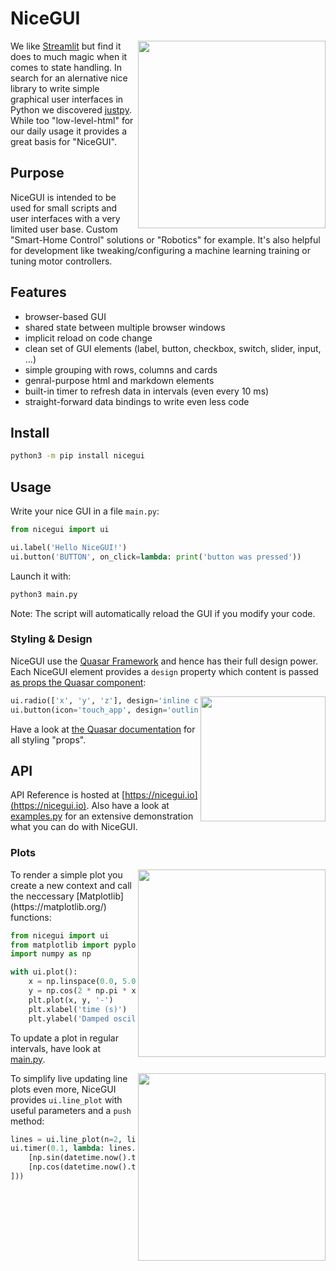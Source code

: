 # NiceGUI

<img src="https://raw.githubusercontent.com/zauberzeug/nicegui/main/sceenshots/ui-elements.png" width="300" align="right">

We like [Streamlit](https://streamlit.io/) but find it does to much magic when it comes to state handling. In search for an alernative nice library to write simple graphical user interfaces in Python we discovered [justpy](https://justpy.io/). While too "low-level-html" for our daily usage it provides a great basis for "NiceGUI".

## Purpose

NiceGUI is intended to be used for small scripts and user interfaces with a very limited user base. Custom "Smart-Home Control" solutions or "Robotics" for example. It's also helpful for development like tweaking/configuring a machine learning training or tuning motor controllers.

## Features

- browser-based GUI
- shared state between multiple browser windows
- implicit reload on code change
- clean set of GUI elements (label, button, checkbox, switch, slider, input, ...)
- simple grouping with rows, columns and cards
- genral-purpose html and markdown elements
- built-in timer to refresh data in intervals (even every 10 ms)
- straight-forward data bindings to write even less code

## Install

```bash
python3 -m pip install nicegui
```

## Usage

Write your nice GUI in a file `main.py`:

```python
from nicegui import ui

ui.label('Hello NiceGUI!')
ui.button('BUTTON', on_click=lambda: print('button was pressed'))
```

Launch it with:

```bash
python3 main.py
```

Note: The script will automatically reload the GUI if you modify your code.

### Styling & Design

NiceGUI use the [Quasar Framework](https://quasar.dev/) and hence has their full design power. Each NiceGUI element provides a `design` property which content is passed [as props the Quasar component](https://justpy.io/quasar_tutorial/introduction/#props-of-quasar-components):

<img src="https://raw.githubusercontent.com/zauberzeug/nicegui/main/sceenshots/demo-design.gif" width="200" align="right">

```python
ui.radio(['x', 'y', 'z'], design='inline color=green')
ui.button(icon='touch_app', design='outline round')
```

Have a look at [the Quasar documentation](https://quasar.dev/vue-components/button#design) for all styling "props".

## API

API Reference is hosted at [https://nicegui.io](https://nicegui.io). Also have a look at [examples.py](https://github.com/zauberzeug/nicegui/tree/main/examples.py) for an extensive demonstration what you can do with NiceGUI.

### Plots

<img src="https://raw.githubusercontent.com/zauberzeug/nicegui/main/sceenshots/demo-plot.png" width="300" align="right">
To render a simple plot you create a new context and call the neccessary [Matplotlib](https://matplotlib.org/) functions:

```python
from nicegui import ui
from matplotlib import pyplot as plt
import numpy as np

with ui.plot():
    x = np.linspace(0.0, 5.0)
    y = np.cos(2 * np.pi * x) * np.exp(-x)
    plt.plot(x, y, '-')
    plt.xlabel('time (s)')
    plt.ylabel('Damped oscillation')
```

To update a plot in regular intervals, have look at [main.py](https://github.com/zauberzeug/nicegui/tree/main/main.py).

<img src="https://raw.githubusercontent.com/zauberzeug/nicegui/main/sceenshots/demo-live-plot.gif" width="300" align="right">

To simplify live updating line plots even more, NiceGUI provides `ui.line_plot` with useful parameters and a `push` method:

```python
lines = ui.line_plot(n=2, limit=20).with_legend(['sin', 'cos'], loc='upper center', ncol=2)
ui.timer(0.1, lambda: lines.push([datetime.now()], [
    [np.sin(datetime.now().timestamp()) + 0.02 * np.random.randn()],
    [np.cos(datetime.now().timestamp()) + 0.02 * np.random.randn()],
]))
```
